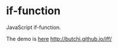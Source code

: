 # if-function

JavaScript if-function.

The demo is [here](http://butchi.github.io/iff/) http://butchi.github.io/iff/
